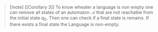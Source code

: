 > [!note] [[Corollary 3]]
> To know wheater a language is non empty one can remove all states of an automaton $\mathcal{A}$ that are not reachable from the initial state $q_0$. Then one can check if a final state is remains. If there exists a final state the Language is non-empty.